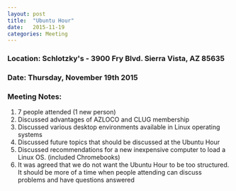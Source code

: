 ```yaml
---
layout: post
title:  "Ubuntu Hour"
date:   2015-11-19
categories: Meeting
---
```

### Location: Schlotzky's - 3900 Fry Blvd. Sierra Vista, AZ 85635
 
### Date: Thursday, November 19th 2015

### Meeting Notes:

1.  7 people attended (1 new person)
2.  Discussed advantages of  AZLOCO and CLUG membership
3.  Discussed various desktop environments available in Linux operating systems
4.  Discussed future topics that should be discussed at the Ubuntu Hour
5.  Discussed recommendations for a new inexpensive computer to load a Linux OS.  (included Chromebooks)
6.  It was agreed that we do not want the Ubuntu Hour to be too structured.  It should be more of a time when people attending can discuss problems and have questions answered
